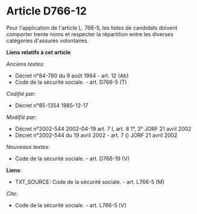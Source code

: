 # Article D766-12

Pour l'application de l'article L. 766-5, les listes de candidats doivent comporter trente noms et respecter la répartition
entre les diverses catégories d'assurés volontaires.

**Liens relatifs à cet article**

_Anciens textes_:

  - Décret n°84-780 du 9 août 1984 - art. 12 (Ab)
  - Code de la sécurité sociale. - art. D766-5 (T)

_Codifié par_:

  - Décret n°85-1354 1985-12-17

_Modifié par_:

  - Décret n°2002-544 2002-04-19 art. 7 I, art. 8 1°, 3° JORF 21 avril 2002
  - Décret n°2002-544 du 19 avril 2002 - art. 7 () JORF 21 avril 2002

_Nouveaux textes_:

  - Code de la sécurité sociale. - art. D766-19 (V)

**Liens**:

  - TXT_SOURCE: Code de la sécurité sociale. - art. L766-5 (M)

_Cite_:

  - Code de la sécurité sociale. - art. L766-5 (V)
